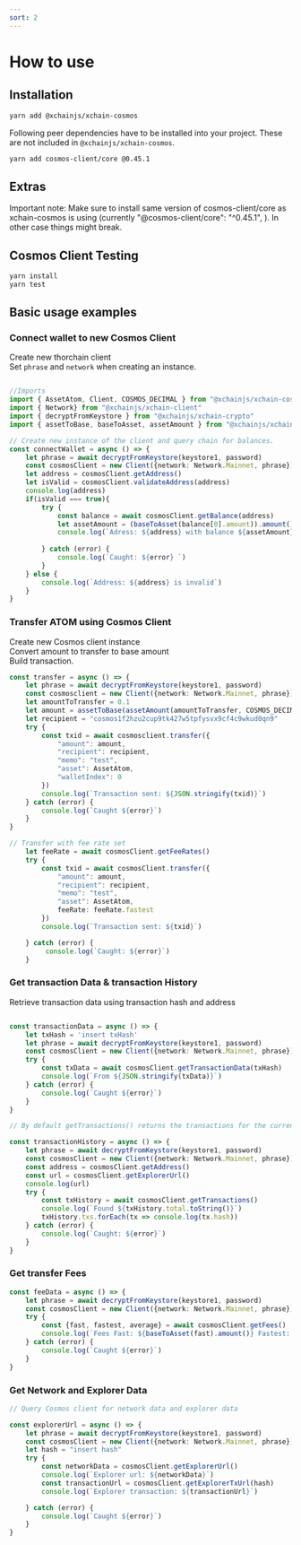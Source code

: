 ```yaml
---
sort: 2
---
```


# How to use

## Installation

```bash
yarn add @xchainjs/xchain-cosmos
```

Following peer dependencies have to be installed into your project. These are not included in `@xchainjs/xchain-cosmos`.

```bash
yarn add cosmos-client/core @0.45.1
```

## Extras
Important note: Make sure to install same version of cosmos-client/core as xchain-cosmos is using (currently "@cosmos-client/core": "^0.45.1", ). In other case things might break.

## Cosmos Client Testing

```bash
yarn install
yarn test
```

## Basic usage examples

### Connect wallet to new Cosmos Client

Create new thorchain client\
Set `phrase` and `network` when creating an instance.

```ts

//Imports
import { AssetAtom, Client, COSMOS_DECIMAL } from "@xchainjs/xchain-cosmos"
import { Network} from "@xchainjs/xchain-client"
import { decryptFromKeystore } from "@xchainjs/xchain-crypto"
import { assetToBase, baseToAsset, assetAmount } from "@xchainjs/xchain-util"

// Create new instance of the client and query chain for balances.
const connectWallet = async () => {
    let phrase = await decryptFromKeystore(keystore1, password)
    const cosmosClient = new Client({network: Network.Mainnet, phrase})
    let address = cosmosClient.getAddress()
    let isValid = cosmosClient.validateAddress(address)
    console.log(address)
    if(isValid === true){
        try {
            const balance = await cosmosClient.getBalance(address)
            let assetAmount = (baseToAsset(balance[0].amount)).amount()
            console.log(`Adress: ${address} with balance ${assetAmount}`)
            
        } catch (error) {
            console.log(`Caught: ${error} `)
        }
    } else {
        console.log(`Address: ${address} is invalid`)
    }
}

```

### Transfer ATOM using Cosmos Client

Create new Cosmos client instance\
Convert amount to transfer to base amount\
Build transaction. 

```ts
const transfer = async () => {
    let phrase = await decryptFromKeystore(keystore1, password)
    const cosmosclient = new Client({network: Network.Mainnet, phrase})
    let amountToTransfer = 0.1
    let amount = assetToBase(assetAmount(amountToTransfer, COSMOS_DECIMAL))
    let recipient = "cosmos1f2hzu2cup9tk427w5tpfysvx9cf4c9wkud0qn9" 
    try {
        const txid = await cosmosclient.transfer({
            "amount": amount,
            "recipient": recipient,
            "memo": "test",
            "asset": AssetAtom,
            "walletIndex": 0 
        })
        console.log(`Transaction sent: ${JSON.stringify(txid)}`)
    } catch (error) {
        console.log(`Caught ${error}`)
    }
}

// Transfer with fee rate set 
    let feeRate = await cosmosClient.getFeeRates()
    try {
        const txid = await cosmosClient.transfer({
            "amount": amount,
            "recipient": recipient,
            "memo": "test",
            "asset": AssetAtom,
            feeRate: feeRate.fastest
        })
        console.log(`Transaction sent: ${txid}`)

    } catch (error) {
         console.log(`Caught: ${error}`)
    }

```

### Get transaction Data & transaction History

Retrieve transaction data using transaction hash and address

```ts

const transactionData = async () => {
    let txHash = 'insert txHash'
    let phrase = await decryptFromKeystore(keystore1, password)
    const cosmosClient = new Client({network: Network.Mainnet, phrase})
    try {
        const txData = await cosmosClient.getTransactionData(txHash)
        console.log(`From ${JSON.stringify(txData)}`)
    } catch (error) {
        console.log(`Caught ${error}`)
    }
}

// By default getTransactions() returns the transactions for the current address

const transactionHistory = async () => {
    let phrase = await decryptFromKeystore(keystore1, password)
    const cosmosClient = new Client({network: Network.Mainnet, phrase})
    const address = cosmosClient.getAddress()
    const url = cosmosClient.getExplorerUrl()
    console.log(url)
    try {
        const txHistory = await cosmosClient.getTransactions()
        console.log(`Found ${txHistory.total.toString()}`)
        txHistory.txs.forEach(tx => console.log(tx.hash))   
    } catch (error) {
        console.log(`Caught: ${error}`)
    }
}
```
### Get transfer Fees

```ts
const feeData = async () => {
    let phrase = await decryptFromKeystore(keystore1, password)
    const cosmosClient = new Client({network: Network.Mainnet, phrase})
    try {
        const {fast, fastest, average} = await cosmosClient.getFees()
        console.log(`Fees Fast: ${baseToAsset(fast).amount()} Fastest: ${baseToAsset(fastest).amount()} Average: ${baseToAsset(average).amount()}`)
    } catch (error) {
        console.log(`Caught ${error}`)
    }
}

```

### Get Network and Explorer Data

```ts
// Query Cosmos client for network data and explorer data

const explorerUrl = async () => {
    let phrase = await decryptFromKeystore(keystore1, password)
    const cosmosClient = new Client({network: Network.Mainnet, phrase})
    let hash = "insert hash"
    try {
        const networkData = cosmosClient.getExplorerUrl()
        console.log(`Explorer url: ${networkData}`)
        const transactionUrl = cosmosClient.getExplorerTxUrl(hash)
        console.log(`Explorer transaction: ${transactionUrl}`)

    } catch (error) {
        console.log(`Caught ${error}`)
    }
}

```

